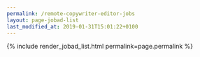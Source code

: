 ```yaml
---
permalink: /remote-copywriter-editor-jobs
layout: page-jobad-list
last_modified_at: 2019-01-31T15:01:22+0100
---
```

{% include render_jobad_list.html permalink=page.permalink %}
